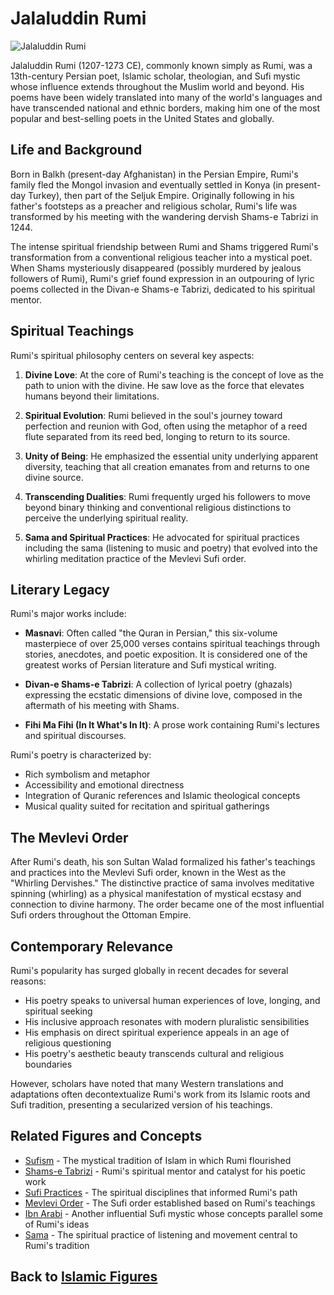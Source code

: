# Jalaluddin Rumi

![Jalaluddin Rumi](../../images/rumi.jpg)

Jalaluddin Rumi (1207-1273 CE), commonly known simply as Rumi, was a 13th-century Persian poet, Islamic scholar, theologian, and Sufi mystic whose influence extends throughout the Muslim world and beyond. His poems have been widely translated into many of the world's languages and have transcended national and ethnic borders, making him one of the most popular and best-selling poets in the United States and globally.

## Life and Background

Born in Balkh (present-day Afghanistan) in the Persian Empire, Rumi's family fled the Mongol invasion and eventually settled in Konya (in present-day Turkey), then part of the Seljuk Empire. Originally following in his father's footsteps as a preacher and religious scholar, Rumi's life was transformed by his meeting with the wandering dervish Shams-e Tabrizi in 1244.

The intense spiritual friendship between Rumi and Shams triggered Rumi's transformation from a conventional religious teacher into a mystical poet. When Shams mysteriously disappeared (possibly murdered by jealous followers of Rumi), Rumi's grief found expression in an outpouring of lyric poems collected in the Divan-e Shams-e Tabrizi, dedicated to his spiritual mentor.

## Spiritual Teachings

Rumi's spiritual philosophy centers on several key aspects:

1. **Divine Love**: At the core of Rumi's teaching is the concept of love as the path to union with the divine. He saw love as the force that elevates humans beyond their limitations.

2. **Spiritual Evolution**: Rumi believed in the soul's journey toward perfection and reunion with God, often using the metaphor of a reed flute separated from its reed bed, longing to return to its source.

3. **Unity of Being**: He emphasized the essential unity underlying apparent diversity, teaching that all creation emanates from and returns to one divine source.

4. **Transcending Dualities**: Rumi frequently urged his followers to move beyond binary thinking and conventional religious distinctions to perceive the underlying spiritual reality.

5. **Sama and Spiritual Practices**: He advocated for spiritual practices including the sama (listening to music and poetry) that evolved into the whirling meditation practice of the Mevlevi Sufi order.

## Literary Legacy

Rumi's major works include:

- **Masnavi**: Often called "the Quran in Persian," this six-volume masterpiece of over 25,000 verses contains spiritual teachings through stories, anecdotes, and poetic exposition. It is considered one of the greatest works of Persian literature and Sufi mystical writing.

- **Divan-e Shams-e Tabrizi**: A collection of lyrical poetry (ghazals) expressing the ecstatic dimensions of divine love, composed in the aftermath of his meeting with Shams.

- **Fihi Ma Fihi (In It What's In It)**: A prose work containing Rumi's lectures and spiritual discourses.

Rumi's poetry is characterized by:
- Rich symbolism and metaphor
- Accessibility and emotional directness
- Integration of Quranic references and Islamic theological concepts
- Musical quality suited for recitation and spiritual gatherings

## The Mevlevi Order

After Rumi's death, his son Sultan Walad formalized his father's teachings and practices into the Mevlevi Sufi order, known in the West as the "Whirling Dervishes." The distinctive practice of sama involves meditative spinning (whirling) as a physical manifestation of mystical ecstasy and connection to divine harmony. The order became one of the most influential Sufi orders throughout the Ottoman Empire.

## Contemporary Relevance

Rumi's popularity has surged globally in recent decades for several reasons:

- His poetry speaks to universal human experiences of love, longing, and spiritual seeking
- His inclusive approach resonates with modern pluralistic sensibilities
- His emphasis on direct spiritual experience appeals in an age of religious questioning
- His poetry's aesthetic beauty transcends cultural and religious boundaries

However, scholars have noted that many Western translations and adaptations often decontextualize Rumi's work from its Islamic roots and Sufi tradition, presenting a secularized version of his teachings.

## Related Figures and Concepts

- [Sufism](../denominations/sufism_origins.md) - The mystical tradition of Islam in which Rumi flourished
- [Shams-e Tabrizi](./shams_tabrizi.md) - Rumi's spiritual mentor and catalyst for his poetic work
- [Sufi Practices](../denominations/sufi_practices.md) - The spiritual disciplines that informed Rumi's path
- [Mevlevi Order](../denominations/mevlevi.md) - The Sufi order established based on Rumi's teachings
- [Ibn Arabi](./ibn_arabi.md) - Another influential Sufi mystic whose concepts parallel some of Rumi's ideas
- [Sama](../practices/sufism_practices.md) - The spiritual practice of listening and movement central to Rumi's tradition

## Back to [Islamic Figures](./README.md)
